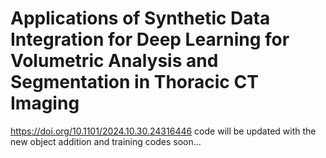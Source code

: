 # Applications of Synthetic Data Integration for Deep Learning for Volumetric Analysis and Segmentation in Thoracic CT Imaging
https://doi.org/10.1101/2024.10.30.24316446 
code will be updated with the new object addition and training codes soon... 
 
